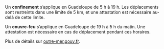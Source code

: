 <div class="conseil conseil-jaune">

Un **confinement** s’applique en Guadeloupe de 5 h à 19 h. Les déplacements sont restreints dans une limite de 5 km, et une attestation est nécessaire au-delà de cette limite.

Un **couvre-feu** s’applique en Guadeloupe de 19 h à 5 h du matin. Une attestation est nécessaire en cas de déplacement pendant ces horaires.

Plus de détails sur [outre-mer.gouv.fr](https://outre-mer.gouv.fr/informations-coronavirus#Gwada).

</div>
